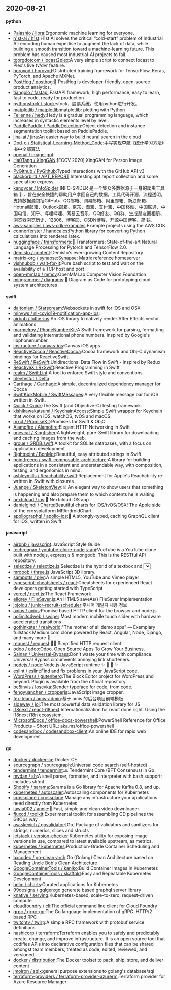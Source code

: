 ## 2020-08-21

#### python
* [Palashio / libra](https://github.com/Palashio/libra):Ergonomic machine learning for everyone.
* [h1st-ai / h1st](https://github.com/h1st-ai/h1st):H1st AI solves the critical “cold-start” problem of Industrial AI: encoding human expertise to augment the lack of data, while building a smooth transition toward a machine-learning future. This problem has caused most industrial-AI projects to fail.
* [tgorgdotcom / locast2plex](https://github.com/tgorgdotcom/locast2plex):A very simple script to connect locast to Plex's live tv/dvr feature.
* [horovod / horovod](https://github.com/horovod/horovod):Distributed training framework for TensorFlow, Keras, PyTorch, and Apache MXNet.
* [PostHog / posthog](https://github.com/PostHog/posthog):🦔
PostHog is developer-friendly, open-source product analytics.
* [tiangolo / fastapi](https://github.com/tiangolo/fastapi):FastAPI framework, high performance, easy to learn, fast to code, ready for production
* [pythonstock / stock](https://github.com/pythonstock/stock):stock，股票系统。使用python进行开发。
* [matplotlib / matplotlib](https://github.com/matplotlib/matplotlib):matplotlib: plotting with Python
* [Felienne / hedy](https://github.com/Felienne/hedy):Hedy is a gradual programming language, which increases in syntactic elements level by level.
* [PaddlePaddle / PaddleDetection](https://github.com/PaddlePaddle/PaddleDetection):Object detection and instance segmentation toolkit based on PaddlePaddle.
* [jina-ai / jina](https://github.com/jina-ai/jina):An easier way to build neural search in the cloud
* [Dod-o / Statistical-Learning-Method_Code](https://github.com/Dod-o/Statistical-Learning-Method_Code):手写实现李航《统计学习方法》书中全部算法
* [openai / image-gpt](https://github.com/openai/image-gpt):
* [Ha0Tang / XingGAN](https://github.com/Ha0Tang/XingGAN):[ECCV 2020] XingGAN for Person Image Generation
* [PyGithub / PyGithub](https://github.com/PyGithub/PyGithub):Typed interactions with the GitHub API v3
* [blackorbird / APT_REPORT](https://github.com/blackorbird/APT_REPORT):Interesting apt report collection and some special ioc express
* [kangvcar / InfoSpider](https://github.com/kangvcar/InfoSpider):INFO-SPIDER 是一个集众多数据源于一身的爬虫工具箱
🧰
，旨在安全快捷的帮助用户拿回自己的数据，工具代码开源，流程透明。支持数据源包括GitHub、QQ邮箱、网易邮箱、阿里邮箱、新浪邮箱、Hotmail邮箱、Outlook邮箱、京东、淘宝、支付宝、中国移动、中国联通、中国电信、知乎、哔哩哔哩、网易云音乐、QQ好友、QQ群、生成朋友圈相册、浏览器浏览历史、12306、博客园、CSDN博客、开源中国博客、简书。
* [aws-samples / aws-cdk-examples](https://github.com/aws-samples/aws-cdk-examples):Example projects using the AWS CDK
* [connorferster / handcalcs](https://github.com/connorferster/handcalcs):Python library for converting Python calculations into rendered latex.
* [huggingface / transformers](https://github.com/huggingface/transformers):🤗
Transformers: State-of-the-art Natural Language Processing for Pytorch and TensorFlow 2.0.
* [demisto / content](https://github.com/demisto/content):Demisto's ever-growing Content Repository
* [matrix-org / synapse](https://github.com/matrix-org/synapse):Synapse: Matrix reference homeserver
* [vishnubob / wait-for-it](https://github.com/vishnubob/wait-for-it):Pure bash script to test and wait on the availability of a TCP host and port
* [open-mmlab / mmcv](https://github.com/open-mmlab/mmcv):OpenMMLab Computer Vision Foundation
* [mingrammer / diagrams](https://github.com/mingrammer/diagrams):🎨
Diagram as Code for prototyping cloud system architectures

#### swift
* [daltoniam / Starscream](https://github.com/daltoniam/Starscream):Websockets in swift for iOS and OSX
* [minvws / nl-covid19-notification-app-ios](https://github.com/minvws/nl-covid19-notification-app-ios):
* [airbnb / lottie-ios](https://github.com/airbnb/lottie-ios):An iOS library to natively render After Effects vector animations
* [marmelroy / PhoneNumberKit](https://github.com/marmelroy/PhoneNumberKit):A Swift framework for parsing, formatting and validating international phone numbers. Inspired by Google's libphonenumber.
* [instructure / canvas-ios](https://github.com/instructure/canvas-ios):Canvas iOS apps
* [ReactiveCocoa / ReactiveCocoa](https://github.com/ReactiveCocoa/ReactiveCocoa):Cocoa framework and Obj-C dynamism bindings for ReactiveSwift.
* [ReSwift / ReSwift](https://github.com/ReSwift/ReSwift):Unidirectional Data Flow in Swift - Inspired by Redux
* [ReactiveX / RxSwift](https://github.com/ReactiveX/RxSwift):Reactive Programming in Swift
* [realm / SwiftLint](https://github.com/realm/SwiftLint):A tool to enforce Swift style and conventions.
* [rileytestut / Delta](https://github.com/rileytestut/Delta):
* [Carthage / Carthage](https://github.com/Carthage/Carthage):A simple, decentralized dependency manager for Cocoa
* [SwiftKickMobile / SwiftMessages](https://github.com/SwiftKickMobile/SwiftMessages):A very flexible message bar for iOS written in Swift.
* [Quick / Quick](https://github.com/Quick/Quick):The Swift (and Objective-C) testing framework.
* [kishikawakatsumi / KeychainAccess](https://github.com/kishikawakatsumi/KeychainAccess):Simple Swift wrapper for Keychain that works on iOS, watchOS, tvOS and macOS.
* [mxcl / PromiseKit](https://github.com/mxcl/PromiseKit):Promises for Swift & ObjC.
* [Alamofire / Alamofire](https://github.com/Alamofire/Alamofire):Elegant HTTP Networking in Swift
* [onevcat / Kingfisher](https://github.com/onevcat/Kingfisher):A lightweight, pure-Swift library for downloading and caching images from the web.
* [groue / GRDB.swift](https://github.com/groue/GRDB.swift):A toolkit for SQLite databases, with a focus on application development
* [Rightpoint / BonMot](https://github.com/Rightpoint/BonMot):Beautiful, easy attributed strings in Swift
* [pointfreeco / swift-composable-architecture](https://github.com/pointfreeco/swift-composable-architecture):A library for building applications in a consistent and understandable way, with composition, testing, and ergonomics in mind.
* [ashleymills / Reachability.swift](https://github.com/ashleymills/Reachability.swift):Replacement for Apple's Reachability re-written in Swift with closures
* [Juanpe / SkeletonView](https://github.com/Juanpe/SkeletonView):☠️
An elegant way to show users that something is happening and also prepare them to which contents he is waiting
* [nextcloud / ios](https://github.com/nextcloud/ios):📱
Nextcloud iOS app
* [danielgindi / Charts](https://github.com/danielgindi/Charts):Beautiful charts for iOS/tvOS/OSX! The Apple side of the crossplatform MPAndroidChart.
* [apollographql / apollo-ios](https://github.com/apollographql/apollo-ios):📱
A strongly-typed, caching GraphQL client for iOS, written in Swift

#### javascript
* [airbnb / javascript](https://github.com/airbnb/javascript):JavaScript Style Guide
* [techreagan / youtube-clone-nodejs-api](https://github.com/techreagan/youtube-clone-nodejs-api):VueTube is a YouTube clone built with nodejs, expressjs & mongodb. This is the RESTful API repository.
* [selectize / selectize.js](https://github.com/selectize/selectize.js):Selectize is the hybrid of a textbox and <select> box. It's jQuery based and it has autocomplete and native-feeling keyboard navigation; useful for tagging, contact lists, etc.
* [mrdoob / three.js](https://github.com/mrdoob/three.js):JavaScript 3D library.
* [sampotts / plyr](https://github.com/sampotts/plyr):A simple HTML5, YouTube and Vimeo player
* [typescript-cheatsheets / react](https://github.com/typescript-cheatsheets/react):Cheatsheets for experienced React developers getting started with TypeScript
* [vercel / next.js](https://github.com/vercel/next.js):The React Framework
* [eligrey / FileSaver.js](https://github.com/eligrey/FileSaver.js):An HTML5 saveAs() FileSaver implementation
* [jojoldu / junior-recruit-scheduler](https://github.com/jojoldu/junior-recruit-scheduler):주니어 개발자 채용 정보
* [axios / axios](https://github.com/axios/axios):Promise based HTTP client for the browser and node.js
* [nolimits4web / swiper](https://github.com/nolimits4web/swiper):Most modern mobile touch slider with hardware accelerated transitions
* [gothinkster / realworld](https://github.com/gothinkster/realworld):"The mother of all demo apps" — Exemplary fullstack Medium.com clone powered by React, Angular, Node, Django, and many more
🏅
* [request / request](https://github.com/request/request):🏊🏾 Simplified HTTP request client.
* [odoo / odoo](https://github.com/odoo/odoo):Odoo. Open Source Apps To Grow Your Business.
* [Sainan / Universal-Bypass](https://github.com/Sainan/Universal-Bypass):Don't waste your time with compliance. Universal Bypass circumvents annoying link shorteners.
* [nodejs / node](https://github.com/nodejs/node):Node.js JavaScript runtime
✨
🐢
🚀
✨
* [eslint / eslint](https://github.com/eslint/eslint):Find and fix problems in your JavaScript code.
* [WordPress / gutenberg](https://github.com/WordPress/gutenberg):The Block Editor project for WordPress and beyond. Plugin is available from the official repository.
* [be5invis / Iosevka](https://github.com/be5invis/Iosevka):Slender typeface for code, from code.
* [fengyuanchen / cropperjs](https://github.com/fengyuanchen/cropperjs):JavaScript image cropper.
* [fex-team / amis-admin](https://github.com/fex-team/amis-admin):基于 amis 的后台项目前端模板
* [sideway / joi](https://github.com/sideway/joi):The most powerful data validation library for JS
* [i18next / react-i18next](https://github.com/i18next/react-i18next):Internationalization for react done right. Using the i18next i18n ecosystem.
* [MicrosoftDocs / office-docs-powershell](https://github.com/MicrosoftDocs/office-docs-powershell):PowerShell Reference for Office Products - Short URL: aka.ms/office-powershell
* [codesandbox / codesandbox-client](https://github.com/codesandbox/codesandbox-client):An online IDE for rapid web development

#### go
* [docker / docker-ce](https://github.com/docker/docker-ce):Docker CE
* [sourcegraph / sourcegraph](https://github.com/sourcegraph/sourcegraph):Universal code search (self-hosted)
* [tendermint / tendermint](https://github.com/tendermint/tendermint):⟁ Tendermint Core (BFT Consensus) in Go
* [mvdan / sh](https://github.com/mvdan/sh):A shell parser, formatter, and interpreter with bash support; includes shfmt
* [Shopify / sarama](https://github.com/Shopify/sarama):Sarama is a Go library for Apache Kafka 0.8, and up.
* [kubernetes / autoscaler](https://github.com/kubernetes/autoscaler):Autoscaling components for Kubernetes
* [crossplane / crossplane](https://github.com/crossplane/crossplane):Manage any infrastructure your applications need directly from Kubernetes
* [iawia002 / annie](https://github.com/iawia002/annie):👾
Fast, simple and clean video downloader
* [fluxcd / toolkit](https://github.com/fluxcd/toolkit):Experimental toolkit for assembling CD pipelines the GitOps way
* [asaskevich / govalidator](https://github.com/asaskevich/govalidator):[Go] Package of validators and sanitizers for strings, numerics, slices and structs
* [jetstack / version-checker](https://github.com/jetstack/version-checker):Kubernetes utility for exposing image versions in use, compared to latest available upstream, as metrics.
* [kubernetes / kubernetes](https://github.com/kubernetes/kubernetes):Production-Grade Container Scheduling and Management
* [bxcodec / go-clean-arch](https://github.com/bxcodec/go-clean-arch):Go (Golang) Clean Architecture based on Reading Uncle Bob's Clean Architecture
* [GoogleContainerTools / kaniko](https://github.com/GoogleContainerTools/kaniko):Build Container Images In Kubernetes
* [GoogleContainerTools / skaffold](https://github.com/GoogleContainerTools/skaffold):Easy and Repeatable Kubernetes Development
* [helm / charts](https://github.com/helm/charts):Curated applications for Kubernetes
* [99designs / gqlgen](https://github.com/99designs/gqlgen):go generate based graphql server library
* [knative / serving](https://github.com/knative/serving):Kubernetes-based, scale-to-zero, request-driven compute
* [cloudfoundry / cli](https://github.com/cloudfoundry/cli):The official command line client for Cloud Foundry
* [grpc / grpc-go](https://github.com/grpc/grpc-go):The Go language implementation of gRPC. HTTP/2 based RPC
* [twitchtv / twirp](https://github.com/twitchtv/twirp):A simple RPC framework with protobuf service definitions
* [hashicorp / terraform](https://github.com/hashicorp/terraform):Terraform enables you to safely and predictably create, change, and improve infrastructure. It is an open source tool that codifies APIs into declarative configuration files that can be shared amongst team members, treated as code, edited, reviewed, and versioned.
* [docker / distribution](https://github.com/docker/distribution):The Docker toolset to pack, ship, store, and deliver content
* [jmoiron / sqlx](https://github.com/jmoiron/sqlx):general purpose extensions to golang's database/sql
* [terraform-providers / terraform-provider-azurerm](https://github.com/terraform-providers/terraform-provider-azurerm):Terraform provider for Azure Resource Manager
